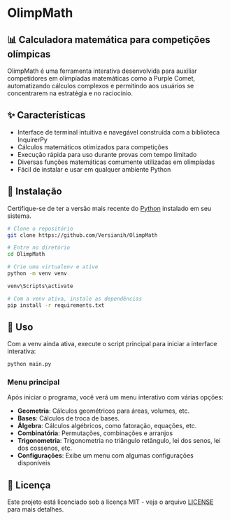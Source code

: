 # OlimpMath

## 📊 Calculadora matemática para competições olímpicas

OlimpMath é uma ferramenta interativa desenvolvida para auxiliar competidores em olimpíadas matemáticas como a Purple Comet, automatizando cálculos complexos e permitindo aos usuários se concentrarem na estratégia e no raciocínio.

## ✨ Características

- Interface de terminal intuitiva e navegável construída com a biblioteca InquirerPy
- Cálculos matemáticos otimizados para competições
- Execução rápida para uso durante provas com tempo limitado
- Diversas funções matemáticas comumente utilizadas em olimpíadas
- Fácil de instalar e usar em qualquer ambiente Python

## 🔧 Instalação

Certifique-se de ter a versão mais recente do [Python](https://www.python.org/downloads/) instalado em seu sistema.

```bash
# Clone o repositório
git clone https://github.com/Versianih/OlimpMath

# Entre no diretório
cd OlimpMath

# Crie uma virtualenv e ative
python -m venv venv

venv\Scripts\activate

# Com a venv ativa, instale as dependências
pip install -r requirements.txt
```

## 🚀 Uso

Com a venv ainda ativa, execute o script principal para iniciar a interface interativa:

```bash
python main.py
```

### Menu principal

Após iniciar o programa, você verá um menu interativo com várias opções:

- **Geometria**: Cálculos geométricos para áreas, volumes, etc.
- **Bases**: Cálculos de troca de bases.
- **Álgebra**: Cálculos algébricos, como fatoração, equações, etc.
- **Combinatória**: Permutações, combinações e arranjos
- **Trigonometria**: Trigonometria no triângulo retângulo, lei dos senos, lei dos cossenos, etc. 
- **Configurações**: Exibe um menu com algumas configurações disponíveis 

## 📝 Licença

Este projeto está licenciado sob a licença MIT - veja o arquivo [LICENSE](LICENSE) para mais detalhes.

